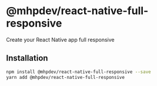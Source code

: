 # @mhpdev/react-native-full-responsive

Create your React Native app full responsive

## Installation

```sh
npm install @mhpdev/react-native-full-responsive --save
yarn add @mhpdev/react-native-full-responsive
```
